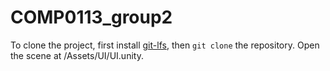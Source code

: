 # COMP0113_group2

To clone the project, first install [git-lfs](https://git-lfs.com/), then `git clone` the repository. Open the scene at /Assets/UI/UI.unity.
